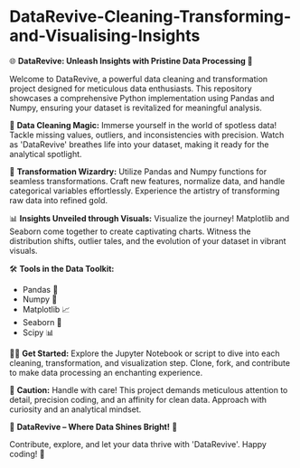 # DataRevive-Cleaning-Transforming-and-Visualising-Insights
🌐 **DataRevive: Unleash Insights with Pristine Data Processing 🚀**

Welcome to DataRevive, a powerful data cleaning and transformation project designed for meticulous data enthusiasts. This repository showcases a comprehensive Python implementation using Pandas and Numpy, ensuring your dataset is revitalized for meaningful analysis.

🧹 **Data Cleaning Magic:**
Immerse yourself in the world of spotless data! Tackle missing values, outliers, and inconsistencies with precision. Watch as 'DataRevive' breathes life into your dataset, making it ready for the analytical spotlight.

🔄 **Transformation Wizardry:**
Utilize Pandas and Numpy functions for seamless transformations. Craft new features, normalize data, and handle categorical variables effortlessly. Experience the artistry of transforming raw data into refined gold.

📊 **Insights Unveiled through Visuals:**
Visualize the journey! Matplotlib and Seaborn come together to create captivating charts. Witness the distribution shifts, outlier tales, and the evolution of your dataset in vibrant visuals.

🛠️ **Tools in the Data Toolkit:**
- Pandas 🐼
- Numpy 🧮
- Matplotlib 📈
- Seaborn 🌈
- Scipy 📊

👩‍💻 **Get Started:**
Explore the Jupyter Notebook or script to dive into each cleaning, transformation, and visualization step. Clone, fork, and contribute to make data processing an enchanting experience.

🚨 **Caution:**
Handle with care! This project demands meticulous attention to detail, precision coding, and an affinity for clean data. Approach with curiosity and an analytical mindset.

🌟 **DataRevive – Where Data Shines Bright!** 🌟

Contribute, explore, and let your data thrive with 'DataRevive'. Happy coding! 🎉
